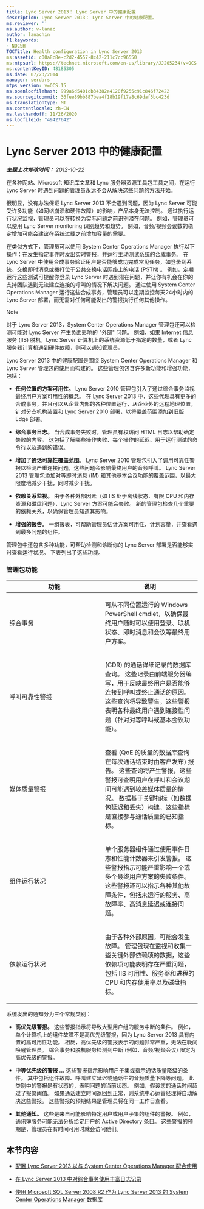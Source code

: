 ```yaml
---
title: Lync Server 2013： Lync Server 中的健康配置
description: Lync Server 2013： Lync Server 中的健康配置。
ms.reviewer: ''
ms.author: v-lanac
author: lanachin
f1.keywords:
- NOCSH
TOCTitle: Health configuration in Lync Server 2013
ms:assetid: c00a8c8e-c2d2-4557-8c42-211c7cc96550
ms:mtpsurl: https://technet.microsoft.com/en-us/library/JJ205234(v=OCS.15)
ms:contentKeyID: 48185305
ms.date: 07/23/2014
manager: serdars
mtps_version: v=OCS.15
ms.openlocfilehash: 999a6d5401cb34382a4120f9255c91c846f72422
ms.sourcegitcommit: 36fee89bb887bea4f18b19f17a8c69daf5bc423d
ms.translationtype: MT
ms.contentlocale: zh-CN
ms.lasthandoff: 11/26/2020
ms.locfileid: "49427642"
---
```

# <a name="health-configuration-in-lync-server-2013"></a>Lync Server 2013 中的健康配置

<div data-xmlns="http://www.w3.org/1999/xhtml">

<div class="topic" data-xmlns="http://www.w3.org/1999/xhtml" data-msxsl="urn:schemas-microsoft-com:xslt" data-cs="https://msdn.microsoft.com/">

<div data-asp="https://msdn2.microsoft.com/asp">



</div>

<div id="mainSection">

<div id="mainBody">

<span> </span>

_**主题上次修改时间：** 2012-10-22_

在各种网站、Microsoft 知识库文章和 Lync 服务器资源工具包工具之间，在运行 Lync Server 时遇到问题的管理员永远不会从解决这些问题的方法开始。

很明显，没有办法保证 Lync Server 2013 不会遇到问题，因为 Lync Server 可能受许多功能（如网络崩溃和硬件故障）的影响，产品本身无法控制。 通过执行运行状况监视，管理员可以在转换为实际问题之前识别潜在问题。 例如，管理员可以使用 Lync Server monitoring 识别趋势和趋势。 例如，音频/视频会议数的稳定增加可能会建议在系统过载之前增加容量的需要。

在类似方式下，管理员可以使用 System Center Operations Manager 执行以下操作：在发生指定事件时发出实时警报，并运行主动测试系统的合成事务。 在 Lync Server 中使用合成事务验证用户是否能够成功完成常见任务，如登录到系统、交换即时消息或拨打位于公共交换电话网络上的电话 (PSTN) 。 例如，定期运行这些测试可提醒你登录 Lync Server 时遇到潜在问题，并让你有机会在你的支持团队遇到无法建立连接的呼叫的情况下解决问题。 通过使用 System Center Operations Manager 运行这些合成事务，管理员可以定期监控每天24小时内的 Lync Server 部署，而无需对任何可能发出的警报执行任何其他操作。

<div>


> [!NOTE]  
> 对于 Lync Server 2013，System Center Operations Manager 管理包还可以检测可能对 Lync Server 产生负面影响的 "外部" 问题。 例如，如果 Internet 信息服务 (IIS) 脱机，Lync Server 计算机上的系统资源低于指定的数量，或者 Lync 服务器计算机遇到硬件故障，则可以通知管理员。



</div>

Lync Server 2013 中的健康配置是围绕 System Center Operations Manager 和 Lync Server 管理包的使用而构建的。 这些管理包包含许多新功能和增强功能，包括：

  - **任何位置的方案可用性。** Lync Server 2010 管理包引入了通过综合事务监视最终用户方案可用性的概念。 在 Lync Server 2013 中，这些代理具有更多的合成事务，并且可以从企业内部的各种位置运行，从企业外的远程地理位置，针对分支机构装置和 Lync Server 2010 部署，以将覆盖范围添加到旧版 Edge 部署。

  - **综合事务日志。** 当合成事务失败时，管理员有权访问 HTML 日志以帮助确定失败的内容。 这包括了解哪些操作失败、每个操作的延迟、用于运行测试的命令行以及遇到的错误。

  - **增加了通话可靠性覆盖范围。** Lync Server 2010 管理包引入了调用可靠性警报以检测严重连接问题，这些问题会影响最终用户的音频呼叫。 Lync Server 2013 管理包添加对等即时消息 (IM) 和其他基本会议功能的覆盖范围，以最大限度地减少干扰，同时减少干扰。

  - **依赖关系监视。** 由于各种外部因素（如 IIS 处于离线状态、有限 CPU 和内存资源和磁盘问题），Lync Server 方案可能会失败。 新的管理包检查几个重要的依赖关系，以确保管理员知道其影响。

  - **增强的报告。** 一组报表，可帮助管理员估计方案可用性、计划容量，并查看遇到最多问题的组件。

管理包中还包含多种功能，可帮助检测和诊断你的 Lync Server 部署是否能够实时查看运行状况。 下表列出了这些功能。

### <a name="management-pack-features"></a>管理包功能

<table>
<colgroup>
<col style="width: 50%" />
<col style="width: 50%" />
</colgroup>
<thead>
<tr class="header">
<th>功能</th>
<th>说明</th>
</tr>
</thead>
<tbody>
<tr class="odd">
<td><p>综合事务</p></td>
<td><p>可从不同位置运行的 Windows PowerShell cmdlet，以确保最终用户随时可以使用登录、联机状态、即时消息和会议等最终用户方案。</p></td>
</tr>
<tr class="even">
<td><p>呼叫可靠性警报</p></td>
<td><p> (CDR) 的通话详细记录的数据库查询。 这些记录由前端服务器编写，用于反映最终用户是否能够连接到呼叫或终止通话的原因。 这些查询将导致警告，这些警报表明各种最终用户遇到连接性问题（针对对等呼叫或基本会议功能）。</p></td>
</tr>
<tr class="odd">
<td><p>媒体质量警报</p></td>
<td><p>查看 (QoE 的质量的数据库查询在每次通话结束时由客户发布) 报告。 这些查询将产生警报，这些警报可查明用户在呼叫和会议期间可能遇到较差媒体质量的情况。 数据基于关键指标（如数据包延迟和丢失）构建，这些指标是直接参与通话质量的已知指标。</p></td>
</tr>
<tr class="even">
<td><p>组件运行状况</p></td>
<td><p>单个服务器组件通过使用事件日志和性能计数器来引发警报。 这些警报指示可能严重影响一个或多个最终用户方案的失败条件。 这些警报还可以指示各种其他故障条件，包括未运行的服务、高故障率、高消息延迟或连接问题。</p></td>
</tr>
<tr class="odd">
<td><p>依赖运行状况</p></td>
<td><p>由于各种外部原因，可能会发生故障。 管理包现在监视和收集一些关键外部依赖项的数据，这些依赖项可能表明存在严重问题，包括 IIS 可用性、服务器和进程的 CPU 和内存使用率以及磁盘指标。</p></td>
</tr>
</tbody>
</table>


系统发出的通知分为三个常规类别：

  - **高优先级警报。** 这些警报指示将导致大型用户组的服务中断的条件。 例如，单个计算机上的组件故障不是高优先级警报，因为 Lync Server 2013 具有内置的高可用性功能。 相反，高优先级的警报表示的问题非常严重，无法在晚间唤醒管理员。 综合事务和脱机服务检测到中断 (例如，音频/视频会议) 限定为高优先级的警报。

  - **中等优先级的警报 ...** 这些警报指示影响用户子集或指示通话质量降级的条件。 其中包括组件故障、呼叫建立延迟或通话中的音频质量下降等问题。 此类别中的警报是有状态的，表明问题的当前状态。 例如，假设您的通话时间超过了报警阈值。 如果通话建立时间返回到正常，则系统中心运营经理将自动解决这些警报。 这些警报的预期结果是管理员将在同一工作日查看。

  - **其他通知。** 这些是来自可能影响特定用户或用户子集的组件的警报。 例如，通讯簿服务可能无法分析给定用户的 Active Directory 条目。 这些警报的预期是，管理员在有时间可用时就会访问他们。

<div>

## <a name="in-this-section"></a>本节内容

  - [配置 Lync Server 2013 以与 System Center Operations Manager 配合使用](lync-server-2013-configuring-lync-server-to-work-with-system-center-operations-manager.md)

  - [在 Lync Server 2013 中对综合事务使用丰富日志记录](lync-server-2013-using-rich-logging-for-synthetic-transactions.md)

  - [使用 Microsoft SQL Server 2008 R2 作为 Lync Server 2013 的 System Center Operations Manager 数据库](lync-server-2013-using-microsoft-sql-server-2008-r2-as-your-system-center-operations-manager-database.md)

</div>

</div>

<span> </span>

</div>

</div>

</div>

